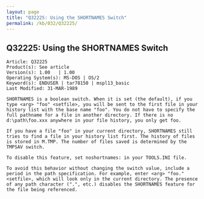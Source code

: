 ```yaml
---
layout: page
title: "Q32225: Using the SHORTNAMES Switch"
permalink: /kb/032/Q32225/
---
```


## Q32225: Using the SHORTNAMES Switch

	Article: Q32225
	Product(s): See article
	Version(s): 1.00   | 1.00
	Operating System(s): MS-DOS | OS/2
	Keyword(s): ENDUSER | tar78150 | mspl13_basic
	Last Modified: 31-MAR-1989
	
	SHORTNAMES is a boolean switch. When it is set (the default), if you
	type <arg> "foo" <setfile>, you will be sent to the first file in your
	history list with the base name "foo". You do not have to specify the
	full pathname for a file in another directory. If there is no
	d:\path\foo.xxx anywhere in your file history, you only get foo.
	
	If you have a file "foo" in your current directory, SHORTNAMES still
	tries to find a file in your history list first. The history of files
	is stored in M.TMP. The number of files saved is determined by the
	TMPSAV switch.
	
	To disable this feature, set noshortnames: in your TOOLS.INI file.
	
	To avoid this behavior without changing the switch value, include a
	period in the path specification. For example, enter <arg> "foo."
	<setfile>, which will look only in the current directory. The presence
	of any path character (".", etc.) disables the SHORTNAMES feature for
	the file being referenced.
